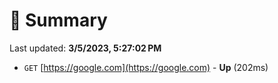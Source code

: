 # 📖 Summary
Last updated: **3/5/2023, 5:27:02 PM**

- `GET` [https://google.com](https://google.com) - **Up** (202ms)
